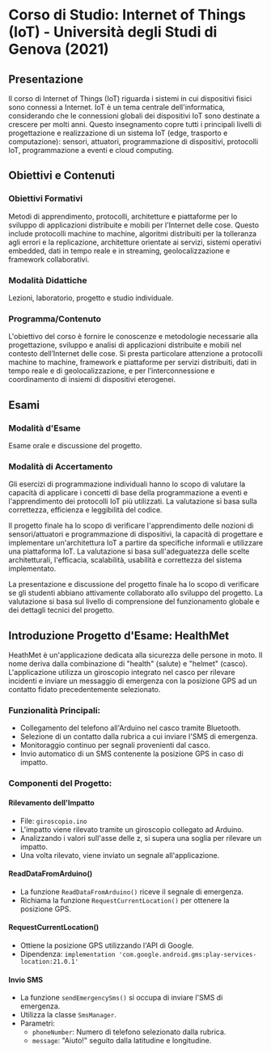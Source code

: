# Corso di Studio: Internet of Things (IoT) - Università degli Studi di Genova (2021)

## Presentazione

Il corso di Internet of Things (IoT) riguarda i sistemi in cui dispositivi fisici sono connessi a Internet. IoT è un tema centrale dell'informatica, considerando che le connessioni globali dei dispositivi IoT sono destinate a crescere per molti anni. Questo insegnamento copre tutti i principali livelli di progettazione e realizzazione di un sistema IoT (edge, trasporto e computazione): sensori, attuatori, programmazione di dispositivi, protocolli IoT, programmazione a eventi e cloud computing.

## Obiettivi e Contenuti

### Obiettivi Formativi

Metodi di apprendimento, protocolli, architetture e piattaforme per lo sviluppo di applicazioni distribuite e mobili per l'Internet delle cose. Questo include protocolli machine to machine, algoritmi distribuiti per la tolleranza agli errori e la replicazione, architetture orientate ai servizi, sistemi operativi embedded, dati in tempo reale e in streaming, geolocalizzazione e framework collaborativi.

### Modalità Didattiche

Lezioni, laboratorio, progetto e studio individuale.

### Programma/Contenuto

L'obiettivo del corso è fornire le conoscenze e metodologie necessarie alla progettazione, sviluppo e analisi di applicazioni distribuite e mobili nel contesto dell’Internet delle cose. Si presta particolare attenzione a protocolli machine to machine, framework e piattaforme per servizi distribuiti, dati in tempo reale e di geolocalizzazione, e per l’interconnessione e coordinamento di insiemi di dispositivi eterogenei.

## Esami

### Modalità d'Esame

Esame orale e discussione del progetto.

### Modalità di Accertamento

Gli esercizi di programmazione individuali hanno lo scopo di valutare la capacità di applicare i concetti di base della programmazione a eventi e l'apprendimento dei protocolli IoT più utilizzati. La valutazione si basa sulla correttezza, efficienza e leggibilità del codice.

Il progetto finale ha lo scopo di verificare l'apprendimento delle nozioni di sensori/attuatori e programmazione di dispositivi, la capacità di progettare e implementare un'architettura IoT a partire da specifiche informali e utilizzare una piattaforma IoT. La valutazione si basa sull'adeguatezza delle scelte architetturali, l'efficacia, scalabilità, usabilità e correttezza del sistema implementato.

La presentazione e discussione del progetto finale ha lo scopo di verificare se gli studenti abbiano attivamente collaborato allo sviluppo del progetto. La valutazione si basa sul livello di comprensione del funzionamento globale e dei dettagli tecnici del progetto.

## Introduzione Progetto d'Esame: HealthMet

HeathMet è un'applicazione dedicata alla sicurezza delle persone in moto. Il nome deriva dalla combinazione di "health" (salute) e "helmet" (casco). L'applicazione utilizza un giroscopio integrato nel casco per rilevare incidenti e inviare un messaggio di emergenza con la posizione GPS ad un contatto fidato precedentemente selezionato.

### Funzionalità Principali:

- Collegamento del telefono all'Arduino nel casco tramite Bluetooth.
- Selezione di un contatto dalla rubrica a cui inviare l'SMS di emergenza.
- Monitoraggio continuo per segnali provenienti dal casco.
- Invio automatico di un SMS contenente la posizione GPS in caso di impatto.

### Componenti del Progetto:

#### Rilevamento dell'Impatto
- File: `giroscopio.ino`
- L'impatto viene rilevato tramite un giroscopio collegato ad Arduino.
- Analizzando i valori sull'asse delle z, si supera una soglia per rilevare un impatto.
- Una volta rilevato, viene inviato un segnale all'applicazione.

#### ReadDataFromArduino()
- La funzione `ReadDataFromArduino()` riceve il segnale di emergenza.
- Richiama la funzione `RequestCurrentLocation()` per ottenere la posizione GPS.

#### RequestCurrentLocation()
- Ottiene la posizione GPS utilizzando l'API di Google.
- Dipendenza: `implementation 'com.google.android.gms:play-services-location:21.0.1'`

#### Invio SMS
- La funzione `sendEmergencySms()` si occupa di inviare l'SMS di emergenza.
- Utilizza la classe `SmsManager`.
- Parametri:
  - `phoneNumber`: Numero di telefono selezionato dalla rubrica.
  - `message`: "Aiuto!" seguito dalla latitudine e longitudine.
